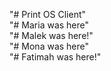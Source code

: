 "# Print OS Client" <br>
"# Maria was here" <br>
"# Malek was here!" <br>
"# Mona was here" <br>
"# Fatimah was here!" <br>
